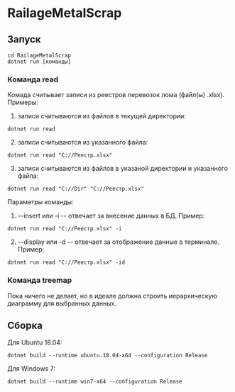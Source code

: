 # RailageMetalScrap

## Запуск
```console
cd RailageMetalScrap
dotnet run [команды]
```

### Команда read
Комада считывает записи из реестров перевозок лома (файл(ы) .xlsx). Примеры:  
1) записи считываются из файлов в текущей директории:
```console
dotnet run read
```
2) записи считываются из указанного файла:
```console
dotnet run read "C://Реестр.xlsx"
```
3) записи считываются из файлов в указаной директории и указанного файла:
```console
dotnet run read "C://Dir" "C://Реестр.xlsx"
```

Параметры команды: 
1) --insert или -i -- отвечает за внесение данных в БД. Пример:  
```console
dotnet run read "C://Реестр.xlsx" -i
```
2) --display или -d -- отвечает за отображение данные в терминале. Пример:  
```console
dotnet run read "C://Реестр.xlsx" -id
```

### Команда treemap
Пока ничего не делает, но в идеале должна строить иерархическую диаграмму для выбранных данных.

## Сборка
Для Ubuntu 18.04:  
```console
dotnet build --runtime ubuntu.18.04-x64 --configuration Release
```

Для Windows 7:  
```console
dotnet build --runtime win7-x64 --configuration Release
```
